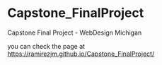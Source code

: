 # Capstone_FinalProject
Capstone Final Project - WebDesign Michigan

you can check the page at https://ramirezjm.github.io/Capstone_FinalProject/
